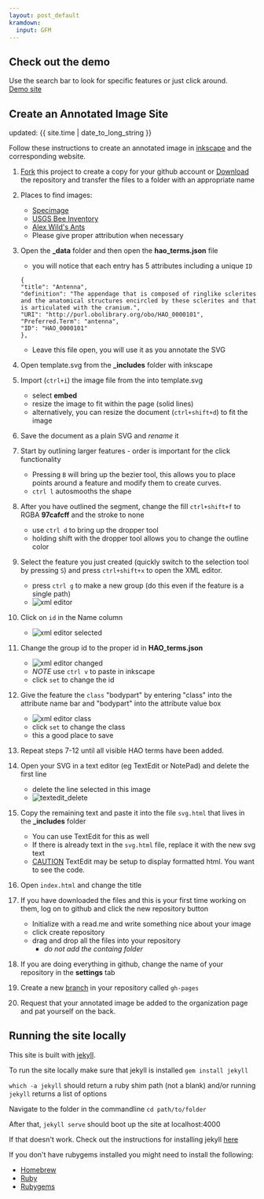```yaml
---
layout: post_default
kramdown:
  input: GFM
---
```

## Check out the demo
Use the search bar to look for specific features or just click around.  
[Demo site](http://collinschwantes.github.io/Annotated_Ultras/)

## Create an Annotated Image Site

updated: {{ site.time | date_to_long_string }}

Follow these instructions to create an annotated image in [inkscape](https://inkscape.org/en/) and the corresponding website. 

1.  [Fork](https://github.com/Annotated-Ultras/Template_Site#fork-destination-box) this project to create a copy for your github account or 
[Download](https://github.com/Annotated-Ultras/Template_Site/archive/master.zip) the repository and transfer the files to a folder with an appropriate name
2.  Places to find images:
    - [Specimage](http://specimage.osu.edu/)
    - [USGS Bee Inventory](https://www.flickr.com/photos/usgsbiml/)
    - [Alex Wild's Ants](http://www.alexanderwild.com/Ants/Taxonomic-List-of-Ant-Genera)
    - Please give proper attribution when necessary
3.  Open the **_data** folder and then open the **hao_terms.json** file
    -  you will notice that each entry has 5 attributes including a unique `ID`  
    
    ```
    {  
    "title": "Antenna",  
    "definition": "The appendage that is composed of ringlike sclerites and the anatomical structures encircled by these sclerites and that is articulated with the cranium.",  
    "URI": "http://purl.obolibrary.org/obo/HAO_0000101",  
    "Preferred.Term": "antenna",  
    "ID": "HAO_0000101"  
    },  
    ```

    -  Leave this file open, you will use it as you annotate the SVG
5.  Open template.svg from the **_includes** folder with inkscape
6.  Import (`ctrl+i`) the image file from the into template.svg 
    - select **embed**
    - resize the image to fit within the page (solid lines) 
    - alternatively, you can resize the document (`ctrl+shift+d`) to fit the image
7.  Save the document as a plain SVG and *rename* it
7.  Start by outlining larger features - order is important for the click functionality 
    - Pressing `B` will bring up the bezier tool, this allows you to place points around a feature and modify them to create curves. 
    - `ctrl l` autosmooths the shape
8.  After you have outlined the segment, change the fill `ctrl+shift+f` to RGBA **97cafcff** and the stroke to none
    * use `ctrl d` to bring up the dropper tool 
    * holding shift with the dropper tool allows you to change the outline color
9.  Select the feature you just created (quickly switch to the selection tool by pressing `S`) and press `ctrl+shift+x` to open the XML editor. 
    - press `ctrl g` to make a new group (do this even if the feature is a single path)
    - ![xml editor](https://raw.githubusercontent.com/collinschwantes/Annotated_Ultras/master/Screenshot%202016-03-21%2013.00.40.png)
10. Click on `id` in the Name column
    - ![xml editor selected](https://raw.githubusercontent.com/collinschwantes/Annotated_Ultras/master/Screenshot%202016-03-21%2013.05.37.png)
11. Change the group id to the proper id in **HAO_terms.json**
    - ![xml editor changed](https://raw.githubusercontent.com/collinschwantes/Annotated_Ultras/master/Screenshot%202016-03-21%2013.07.36.png)
    - *NOTE* use `ctrl v` to paste in inkscape
    - click `set` to change the id
12. Give the feature the `class` "bodypart" by entering "class" into the attribute name bar and "bodypart" into the attribute value box
    - ![xml editor class](https://raw.githubusercontent.com/collinschwantes/Annotated_Ultras/master/Screenshot%202016-03-21%2013.23.56.png)
    - click `set` to change the class
    - this a good place to save
13. Repeat steps 7-12 until all visible HAO terms have been added. 
14. Open your SVG in a text editor (eg TextEdit or NotePad) and delete the first line 
    - delete the line selected in this image
    - ![textedit_delete](https://raw.githubusercontent.com/collinschwantes/Annotated_Ultras/master/Screenshot%202016-03-21%2013.31.42.png)
15. Copy the remaining text and paste it into the file `svg.html` that lives in the **_includes** folder 
    - You can use TextEdit for this as well
    - If there is already text in the `svg.html` file, replace it with the new svg text
    - [CAUTION](http://computers.tutsplus.com/tutorials/quick-tip-configure-textedit-for-coding-html--mac-44786) TextEdit may be setup to display formatted html. You want to see the code.
16. Open `index.html` and change the title
17. If you have downloaded the files and this is your first time working on them, log on to github and click the new repository button
    - Initialize with a read.me and write something nice about your image
    - click create repository
    - drag and drop all the files into your repository
      - *do not add the containg folder*   
18. If you are doing everything in github, change the name of your repository in the **settings** tab
19. Create a new [branch](https://help.github.com/articles/creating-and-deleting-branches-within-your-repository/) in your repository called `gh-pages`
19. Request that your annotated image be added to the organization page and pat yourself on the back. 

## Running the site locally

This site is built with [jekyll](https://jekyllrb.com/). 

To run the site locally make sure that jekyll is installed 
`gem install jekyll`

`which -a jekyll` should return a ruby shim path (not a blank)
and/or running `jekyll` returns a list of options

Navigate to the folder in the commandline `cd path/to/folder` 

After that, `jekyll serve` should boot up the site at localhost:4000


If that doesn't work. Check out the instructions for installing jekyll [here](https://jekyllrb.com/docs/installation/) 

If you don't have rubygems installed you might need to install the following:  

*  [Homebrew](http://brew.sh/)
*  [Ruby](https://www.ruby-lang.org/en/documentation/installation/)
*  [Rubygems](https://rubygems.org/pages/download)
